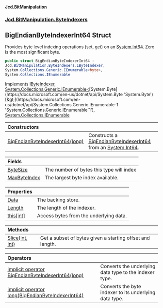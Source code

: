 ﻿#### [Jcd.BitManipulation](index.md 'index')

### [Jcd.BitManipulation.ByteIndexers](Jcd.BitManipulation.ByteIndexers.md 'Jcd.BitManipulation.ByteIndexers')

## BigEndianByteIndexerInt64 Struct

Provides byte level indexing operations (set, get) on
an [System.Int64](https://docs.microsoft.com/en-us/dotnet/api/System.Int64 'System.Int64'). Zero is the most significant
byte.

```csharp
public struct BigEndianByteIndexerInt64 :
Jcd.BitManipulation.ByteIndexers.IByteIndexer,
System.Collections.Generic.IEnumerable<byte>,
System.Collections.IEnumerable
```

Implements [IByteIndexer](Jcd.BitManipulation.ByteIndexers.IByteIndexer.md 'Jcd.BitManipulation.ByteIndexers.IByteIndexer'), [System.Collections.Generic.IEnumerable&lt;](https://docs.microsoft.com/en-us/dotnet/api/System.Collections.Generic.IEnumerable-1 'System.Collections.Generic.IEnumerable`1')[System.Byte](https://docs.microsoft.com/en-us/dotnet/api/System.Byte 'System.Byte')[&gt;](https://docs.microsoft.com/en-us/dotnet/api/System.Collections.Generic.IEnumerable-1 'System.Collections.Generic.IEnumerable`1'), [System.Collections.IEnumerable](https://docs.microsoft.com/en-us/dotnet/api/System.Collections.IEnumerable 'System.Collections.IEnumerable')

| Constructors                                                                                                                                                                                                                  |                                                                                                                                                                                                                                                                       |
|:------------------------------------------------------------------------------------------------------------------------------------------------------------------------------------------------------------------------------|:----------------------------------------------------------------------------------------------------------------------------------------------------------------------------------------------------------------------------------------------------------------------|
| [BigEndianByteIndexerInt64(long)](Jcd.BitManipulation.ByteIndexers.BigEndianByteIndexerInt64.BigEndianByteIndexerInt64(long).md 'Jcd.BitManipulation.ByteIndexers.BigEndianByteIndexerInt64.BigEndianByteIndexerInt64(long)') | Constructs a [BigEndianByteIndexerInt64](Jcd.BitManipulation.ByteIndexers.BigEndianByteIndexerInt64.md 'Jcd.BitManipulation.ByteIndexers.BigEndianByteIndexerInt64') from an [System.Int64](https://docs.microsoft.com/en-us/dotnet/api/System.Int64 'System.Int64'). |

| Fields                                                                                                                                                               |                                          |
|:---------------------------------------------------------------------------------------------------------------------------------------------------------------------|:-----------------------------------------|
| [ByteSize](Jcd.BitManipulation.ByteIndexers.BigEndianByteIndexerInt64.ByteSize.md 'Jcd.BitManipulation.ByteIndexers.BigEndianByteIndexerInt64.ByteSize')             | The number of bytes this type will index |
| [MaxByteIndex](Jcd.BitManipulation.ByteIndexers.BigEndianByteIndexerInt64.MaxByteIndex.md 'Jcd.BitManipulation.ByteIndexers.BigEndianByteIndexerInt64.MaxByteIndex') | The largest byte index available.        |

| Properties                                                                                                                                                  |                                        |
|:------------------------------------------------------------------------------------------------------------------------------------------------------------|:---------------------------------------|
| [Data](Jcd.BitManipulation.ByteIndexers.BigEndianByteIndexerInt64.Data.md 'Jcd.BitManipulation.ByteIndexers.BigEndianByteIndexerInt64.Data')                | The backing store.                     |
| [Length](Jcd.BitManipulation.ByteIndexers.BigEndianByteIndexerInt64.Length.md 'Jcd.BitManipulation.ByteIndexers.BigEndianByteIndexerInt64.Length')          | The length of the indexer.             |
| [this[int]](Jcd.BitManipulation.ByteIndexers.BigEndianByteIndexerInt64.this[int].md 'Jcd.BitManipulation.ByteIndexers.BigEndianByteIndexerInt64.this[int]') | Access bytes from the underlying data. |

| Methods                                                                                                                                                                      |                                                           |
|:-----------------------------------------------------------------------------------------------------------------------------------------------------------------------------|:----------------------------------------------------------|
| [Slice(int, int)](Jcd.BitManipulation.ByteIndexers.BigEndianByteIndexerInt64.Slice(int,int).md 'Jcd.BitManipulation.ByteIndexers.BigEndianByteIndexerInt64.Slice(int, int)') | Get a subset of bytes given a starting offset and length. |

| Operators                                                                                                                                                                                                                                                                                                                                |                                                        |
|:-----------------------------------------------------------------------------------------------------------------------------------------------------------------------------------------------------------------------------------------------------------------------------------------------------------------------------------------|:-------------------------------------------------------|
| [implicit operator BigEndianByteIndexerInt64(long)](Jcd.BitManipulation.ByteIndexers.BigEndianByteIndexerInt64.op_ImplicitJcd.BitManipulation.ByteIndexers.BigEndianByteIndexerInt64(long).md 'Jcd.BitManipulation.ByteIndexers.BigEndianByteIndexerInt64.op_Implicit Jcd.BitManipulation.ByteIndexers.BigEndianByteIndexerInt64(long)') | Converts the underlying data type to the indexer type. |
| [implicit operator long(BigEndianByteIndexerInt64)](Jcd.BitManipulation.ByteIndexers.BigEndianByteIndexerInt64.op_Implicitlong(Jcd.BitManipulation.ByteIndexers.BigEndianByteIndexerInt64).md 'Jcd.BitManipulation.ByteIndexers.BigEndianByteIndexerInt64.op_Implicit long(Jcd.BitManipulation.ByteIndexers.BigEndianByteIndexerInt64)') | Converts the byte indexer to its underlying data type. |
